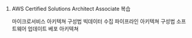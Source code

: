 1. AWS Certified Solutions Architect Associate 복습

    마이크로서비스 아키텍쳐 구성법 
    빅데이터 수집 파이프라인 아키텍쳐 구성법
    소프트웨어 업데이트 베포 아키텍쳐